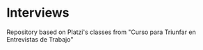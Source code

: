 # Interviews
Repository based on Platzi's classes from "Curso para Triunfar en Entrevistas de Trabajo"
